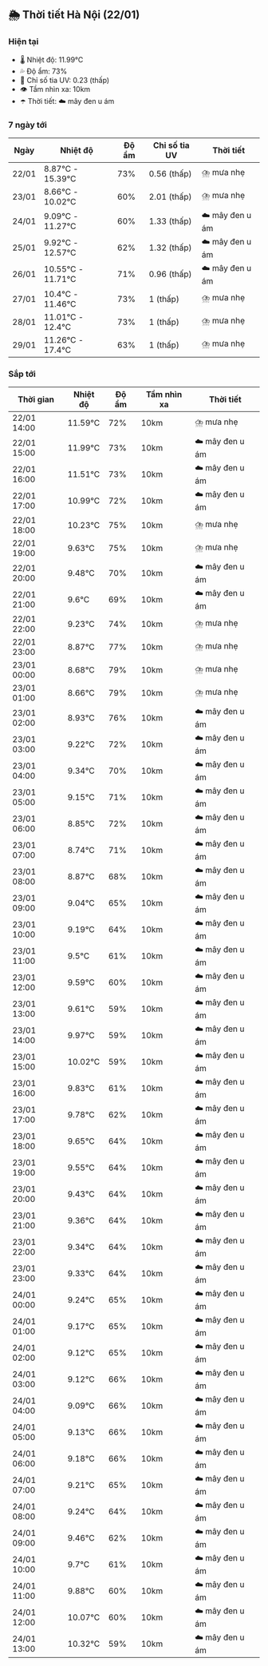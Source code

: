## 🌦️ Thời tiết Hà Nội (22/01)

### Hiện tại

- 🌡️ Nhiệt độ: 11.99℃
- 💦 Độ ẩm: 73%
- 🌟 Chỉ số tia UV: 0.23 (thấp)
- 👁️ Tầm nhìn xa: 10km
- ☂️ Thời tiết: ☁️ mây đen u ám

### 7 ngày tới

| Ngày | Nhiệt độ | Độ ẩm | Chỉ số tia UV | Thời tiết |
| --- | --- | --- | --- | --- |
| 22/01 | 8.87℃ - 15.39℃ | 73% | 0.56 (thấp) | ⛈️ mưa nhẹ |
| 23/01 | 8.66℃ - 10.02℃ | 60% | 2.01 (thấp) | ⛈️ mưa nhẹ |
| 24/01 | 9.09℃ - 11.27℃ | 60% | 1.33 (thấp) | ☁️ mây đen u ám |
| 25/01 | 9.92℃ - 12.57℃ | 62% | 1.32 (thấp) | ☁️ mây đen u ám |
| 26/01 | 10.55℃ - 11.71℃ | 71% | 0.96 (thấp) | ☁️ mây đen u ám |
| 27/01 | 10.4℃ - 11.46℃ | 73% | 1 (thấp) | ⛈️ mưa nhẹ |
| 28/01 | 11.01℃ - 12.4℃ | 73% | 1 (thấp) | ⛈️ mưa nhẹ |
| 29/01 | 11.26℃ - 17.4℃ | 63% | 1 (thấp) | ⛈️ mưa nhẹ |

### Sắp tới

| Thời gian | Nhiệt độ | Độ ẩm | Tầm nhìn xa | Thời tiết |
| --- | --- | --- | --- | --- |
| 22/01 14:00 | 11.59℃ | 72% | 10km | ⛈️ mưa nhẹ |
| 22/01 15:00 | 11.99℃ | 73% | 10km | ☁️ mây đen u ám |
| 22/01 16:00 | 11.51℃ | 73% | 10km | ☁️ mây đen u ám |
| 22/01 17:00 | 10.99℃ | 72% | 10km | ☁️ mây đen u ám |
| 22/01 18:00 | 10.23℃ | 75% | 10km | ⛈️ mưa nhẹ |
| 22/01 19:00 | 9.63℃ | 75% | 10km | ⛈️ mưa nhẹ |
| 22/01 20:00 | 9.48℃ | 70% | 10km | ☁️ mây đen u ám |
| 22/01 21:00 | 9.6℃ | 69% | 10km | ☁️ mây đen u ám |
| 22/01 22:00 | 9.23℃ | 74% | 10km | ⛈️ mưa nhẹ |
| 22/01 23:00 | 8.87℃ | 77% | 10km | ⛈️ mưa nhẹ |
| 23/01 00:00 | 8.68℃ | 79% | 10km | ⛈️ mưa nhẹ |
| 23/01 01:00 | 8.66℃ | 79% | 10km | ⛈️ mưa nhẹ |
| 23/01 02:00 | 8.93℃ | 76% | 10km | ☁️ mây đen u ám |
| 23/01 03:00 | 9.22℃ | 72% | 10km | ☁️ mây đen u ám |
| 23/01 04:00 | 9.34℃ | 70% | 10km | ☁️ mây đen u ám |
| 23/01 05:00 | 9.15℃ | 71% | 10km | ☁️ mây đen u ám |
| 23/01 06:00 | 8.85℃ | 72% | 10km | ☁️ mây đen u ám |
| 23/01 07:00 | 8.74℃ | 71% | 10km | ☁️ mây đen u ám |
| 23/01 08:00 | 8.87℃ | 68% | 10km | ☁️ mây đen u ám |
| 23/01 09:00 | 9.04℃ | 65% | 10km | ☁️ mây đen u ám |
| 23/01 10:00 | 9.19℃ | 64% | 10km | ☁️ mây đen u ám |
| 23/01 11:00 | 9.5℃ | 61% | 10km | ☁️ mây đen u ám |
| 23/01 12:00 | 9.59℃ | 60% | 10km | ☁️ mây đen u ám |
| 23/01 13:00 | 9.61℃ | 59% | 10km | ☁️ mây đen u ám |
| 23/01 14:00 | 9.97℃ | 59% | 10km | ☁️ mây đen u ám |
| 23/01 15:00 | 10.02℃ | 59% | 10km | ☁️ mây đen u ám |
| 23/01 16:00 | 9.83℃ | 61% | 10km | ☁️ mây đen u ám |
| 23/01 17:00 | 9.78℃ | 62% | 10km | ☁️ mây đen u ám |
| 23/01 18:00 | 9.65℃ | 64% | 10km | ☁️ mây đen u ám |
| 23/01 19:00 | 9.55℃ | 64% | 10km | ☁️ mây đen u ám |
| 23/01 20:00 | 9.43℃ | 64% | 10km | ☁️ mây đen u ám |
| 23/01 21:00 | 9.36℃ | 64% | 10km | ☁️ mây đen u ám |
| 23/01 22:00 | 9.34℃ | 64% | 10km | ☁️ mây đen u ám |
| 23/01 23:00 | 9.33℃ | 64% | 10km | ☁️ mây đen u ám |
| 24/01 00:00 | 9.24℃ | 65% | 10km | ☁️ mây đen u ám |
| 24/01 01:00 | 9.17℃ | 65% | 10km | ☁️ mây đen u ám |
| 24/01 02:00 | 9.12℃ | 65% | 10km | ☁️ mây đen u ám |
| 24/01 03:00 | 9.12℃ | 66% | 10km | ☁️ mây đen u ám |
| 24/01 04:00 | 9.09℃ | 66% | 10km | ☁️ mây đen u ám |
| 24/01 05:00 | 9.13℃ | 66% | 10km | ☁️ mây đen u ám |
| 24/01 06:00 | 9.18℃ | 66% | 10km | ☁️ mây đen u ám |
| 24/01 07:00 | 9.21℃ | 65% | 10km | ☁️ mây đen u ám |
| 24/01 08:00 | 9.24℃ | 64% | 10km | ☁️ mây đen u ám |
| 24/01 09:00 | 9.46℃ | 62% | 10km | ☁️ mây đen u ám |
| 24/01 10:00 | 9.7℃ | 61% | 10km | ☁️ mây đen u ám |
| 24/01 11:00 | 9.88℃ | 60% | 10km | ☁️ mây đen u ám |
| 24/01 12:00 | 10.07℃ | 60% | 10km | ☁️ mây đen u ám |
| 24/01 13:00 | 10.32℃ | 59% | 10km | ☁️ mây đen u ám |
